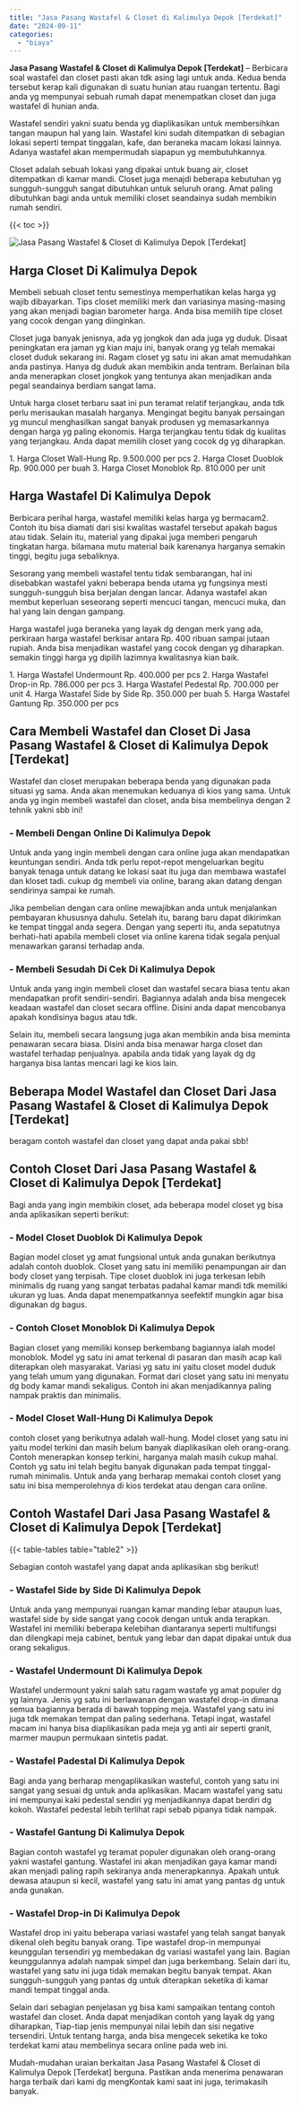 ```yaml
---
title: "Jasa Pasang Wastafel & Closet di Kalimulya Depok [Terdekat]"
date: "2024-09-11"
categories: 
  - "biaya"
---
```


**Jasa Pasang Wastafel & Closet di Kalimulya Depok \[Terdekat\]** – Berbicara soal wastafel dan closet pasti akan tdk asing lagi untuk anda. Kedua benda tersebut kerap kali digunakan di suatu hunian atau ruangan tertentu. Bagi anda yg mempunyai sebuah rumah dapat menempatkan closet dan juga wastafel di hunian anda.

Wastafel sendiri yakni suatu benda yg diaplikasikan untuk membersihkan tangan maupun hal yang lain. Wastafel kini sudah ditempatkan di sebagian lokasi seperti tempat tinggalan, kafe, dan beraneka macam lokasi lainnya. Adanya wastafel akan mempermudah siapapun yg membutuhkannya.

Closet adalah sebuah lokasi yang dipakai untuk buang air, closet ditempatkan di kamar mandi. Closet juga menajdi beberapa kebutuhan yg sungguh-sungguh sangat dibutuhkan untuk seluruh orang. Amat paling dibutuhkan bagi anda untuk memiliki closet seandainya sudah membikin rumah sendiri.

{{< toc >}}

![Jasa Pasang Wastafel & Closet di Kalimulya Depok [Terdekat]](/images/wastafel-closet-murah54.png)

## Harga Closet Di Kalimulya Depok

Membeli sebuah closet tentu semestinya memperhatikan kelas harga yg wajib dibayarkan. Tips closet memiliki merk dan variasinya masing-masing yang akan menjadi bagian barometer harga. Anda bisa memilih tipe closet yang cocok dengan yang diinginkan.

Closet juga banyak jenisnya, ada yg jongkok dan ada juga yg duduk. Disaat peningkatan era jaman yg kian maju ini, banyak orang yg telah memakai closet duduk sekarang ini. Ragam closet yg satu ini akan amat memudahkan anda pastinya. Hanya dg duduk akan membikin anda tentram. Berlainan bila anda menerapkan closet jongkok yang tentunya akan menjadikan anda pegal seandainya berdiam sangat lama.

Untuk harga closet terbaru saat ini pun teramat relatif terjangkau, anda tdk perlu merisaukan masalah harganya. Mengingat begitu banyak persaingan yg muncul menghasilkan sangat banyak produsen yg memasarkannya dengan harga yg paling ekonomis. Harga terjangkau tentu tidak dg kualitas yang terjangkau. Anda dapat memilih closet yang cocok dg yg diharapkan.

1\. Harga Closet Wall-Hung Rp. 9.500.000 per pcs 2. Harga Closet Duoblok Rp. 900.000 per buah 3. Harga Closet Monoblok Rp. 810.000 per unit

## Harga Wastafel Di Kalimulya Depok

Berbicara perihal harga, wastafel memiliki kelas harga yg bermacam2. Contoh itu bisa diamati dari sisi kwalitas wastafel tersebut apakah bagus atau tidak. Selain itu, material yang dipakai juga memberi pengaruh tingkatan harga. bilamana mutu material baik karenanya harganya semakin tinggi, begitu juga sebaliknya.

Sesorang yang membeli wastafel tentu tidak sembarangan, hal ini disebabkan wastafel yakni beberapa benda utama yg fungsinya mesti sungguh-sungguh bisa berjalan dengan lancar. Adanya wastafel akan membut keperluan seseorang seperti mencuci tangan, mencuci muka, dan hal yang lain dengan gampang.

Harga wastafel juga beraneka yang layak dg dengan merk yang ada, perkiraan harga wastafel berkisar antara Rp. 400 ribuan sampai jutaan rupiah. Anda bisa menjadikan wastafel yang cocok dengan yg diharapkan. semakin tinggi harga yg dipilih lazimnya kwalitasnya kian baik.

1\. Harga Wastafel Undermount Rp. 400.000 per pcs 2. Harga Wastafel Drop-in Rp. 786.000 per pcs 3. Harga Wastafel Pedestal Rp. 700.000 per unit 4. Harga Wastafel Side by Side Rp. 350.000 per buah 5. Harga Wastafel Gantung Rp. 350.000 per pcs

## Cara Membeli Wastafel dan Closet Di Jasa Pasang Wastafel & Closet di Kalimulya Depok \[Terdekat\]

Wastafel dan closet merupakan beberapa benda yang digunakan pada situasi yg sama. Anda akan menemukan keduanya di kios yang sama. Untuk anda yg ingin membeli wastafel dan closet, anda bisa membelinya dengan 2 tehnik yakni sbb ini!

### \- Membeli Dengan Online Di Kalimulya Depok

Untuk anda yang ingin membeli dengan cara online juga akan mendapatkan keuntungan sendiri. Anda tdk perlu repot-repot mengeluarkan begitu banyak tenaga untuk datang ke lokasi saat itu juga dan membawa wastafel dan kloset tadi. cukup dg membeli via online, barang akan datang dengan sendirinya sampai ke rumah.

Jika pembelian dengan cara online mewajibkan anda untuk menjalankan pembayaran khususnya dahulu. Setelah itu, barang baru dapat dikirimkan ke tempat tinggal anda segera. Dengan yang seperti itu, anda sepatutnya berhati-hati apabila membeli closet via online karena tidak segala penjual menawarkan garansi terhadap anda.

### \- Membeli Sesudah Di Cek Di Kalimulya Depok

Untuk anda yang ingin membeli closet dan wastafel secara biasa tentu akan mendapatkan profit sendiri-sendiri. Bagiannya adalah anda bisa mengecek keadaan wastafel dan closet secara offline. Disini anda dapat mencobanya apakah kondisinya bagus atau tdk.

Selain itu, membeli secara langsung juga akan membikin anda bisa meminta penawaran secara biasa. Disini anda bisa menawar harga closet dan wastafel terhadap penjualnya. apabila anda tidak yang layak dg dg harganya bisa lantas mencari lagi ke kios lain.

## Beberapa Model Wastafel dan Closet Dari Jasa Pasang Wastafel & Closet di Kalimulya Depok \[Terdekat\]

beragam contoh wastafel dan closet yang dapat anda pakai sbb!

## Contoh Closet Dari Jasa Pasang Wastafel & Closet di Kalimulya Depok \[Terdekat\]

Bagi anda yang ingin membikin closet, ada beberapa model closet yg bisa anda aplikasikan seperti berikut:

### \- Model Closet Duoblok Di Kalimulya Depok

Bagian model closet yg amat fungsional untuk anda gunakan berikutnya adalah contoh duoblok. Closet yang satu ini memiliki penampungan air dan body closet yang terpisah. Tipe closet duoblok ini juga terkesan lebih minimalis dg ruang yang sangat terbatas padahal kamar mandi tdk memiliki ukuran yg luas. Anda dapat menempatkannya seefektif mungkin agar bisa digunakan dg bagus.

### \- Contoh Closet Monoblok Di Kalimulya Depok

Bagian closet yang memiliki konsep berkembang bagiannya ialah model monoblok. Model yg satu ini amat terkenal di pasaran dan masih acap kali diterapkan oleh masyarakat. Variasi yg satu ini yaitu closet model duduk yang telah umum yang digunakan. Format dari closet yang satu ini menyatu dg body kamar mandi sekaligus. Contoh ini akan menjadikannya paling nampak praktis dan minimalis.

### \- Model Closet Wall-Hung Di Kalimulya Depok

contoh closet yang berikutnya adalah wall-hung. Model closet yang satu ini yaitu model terkini dan masih belum banyak diaplikasikan oleh orang-orang. Contoh menerapkan konsep terkini, harganya malah masih cukup mahal. Contoh yg satu ini telah begitu banyak digunakan pada tempat tinggal-rumah minimalis. Untuk anda yang berharap memakai contoh closet yang satu ini bisa memperolehnya di kios terdekat atau dengan cara online.

## Contoh Wastafel Dari Jasa Pasang Wastafel & Closet di Kalimulya Depok \[Terdekat\]

{{< table-tables table="table2" >}}

Sebagian contoh wastafel yang dapat anda aplikasikan sbg berikut!

### \- Wastafel Side by Side Di Kalimulya Depok

Untuk anda yang mempunyai ruangan kamar manding lebar ataupun luas, wastafel side by side sangat yang cocok dengan untuk anda terapkan. Wastafel ini memiliki beberapa kelebihan diantaranya seperti multifungsi dan dilengkapi meja cabinet, bentuk yang lebar dan dapat dipakai untuk dua orang sekaligus.

### \- Wastafel Undermount Di Kalimulya Depok

Wastafel undermount yakni salah satu ragam wastafe yg amat populer dg yg lainnya. Jenis yg satu ini berlawanan dengan wastafel drop-in dimana semua bagiannya berada di bawah topping meja. Wastafel yang satu ini juga tdk memakan tempat dan paling sederhana. Tetapi ingat, wastafel macam ini hanya bisa diaplikasikan pada meja yg anti air seperti granit, marmer maupun permukaan sintetis padat.

### \- Wastafel Padestal Di Kalimulya Depok

Bagi anda yang berharap mengaplikasikan wasteful, contoh yang satu ini sangat yang sesuai dg untuk anda aplikasikan. Macam wastafel yang satu ini mempunyai kaki pedestal sendiri yg menjadikannya dapat berdiri dg kokoh. Wastafel pedestal lebih terlihat rapi sebab pipanya tidak nampak.

### \- Wastafel Gantung Di Kalimulya Depok

Bagian contoh wastafel yg teramat populer digunakan oleh orang-orang yakni wastafel gantung. Wastafel ini akan menjadikan gaya kamar mandi akan menjadi paling rapih sekiranya anda menerapkannya. Apakah untuk dewasa ataupun si kecil, wastafel yang satu ini amat yang pantas dg untuk anda gunakan.

### \- Wastafel Drop-in Di Kalimulya Depok

Wastafel drop ini yaitu beberapa variasi wastafel yang telah sangat banyak dikenal oleh begitu banyak orang. Tipe wastafel drop-in mempunyai keunggulan tersendiri yg membedakan dg variasi wastafel yang lain. Bagian keunggulannya adalah nampak simpel dan juga berkembang. Selain dari itu, wastafel yang satu ini juga tidak memakan begitu banyak tempat. Akan sungguh-sungguh yang pantas dg untuk diterapkan seketika di kamar mandi tempat tinggal anda.

Selain dari sebagian penjelasan yg bisa kami sampaikan tentang contoh wastafel dan closet. Anda dapat menjadikan contoh yang layak dg yang diharapkan, Tiap-tiap jenis mempunyai nilai lebih dan sisi negative tersendiri. Untuk tentang harga, anda bisa mengecek seketika ke toko terdekat kami atau membelinya secara online pada web ini.

Mudah-mudahan uraian berkaitan Jasa Pasang Wastafel & Closet di Kalimulya Depok \[Terdekat\] berguna. Pastikan anda menerima penawaran harga terbaik dari kami dg mengKontak kami saat ini juga, terimakasih banyak.
